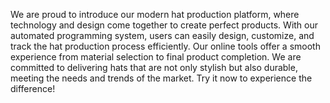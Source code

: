 We are proud to introduce our modern hat production platform, where technology and design come together to create perfect products. With our automated programming system, users can easily design, customize, and track the hat production process efficiently. Our online tools offer a smooth experience from material selection to final product completion. We are committed to delivering hats that are not only stylish but also durable, meeting the needs and trends of the market. Try it now to experience the difference!

